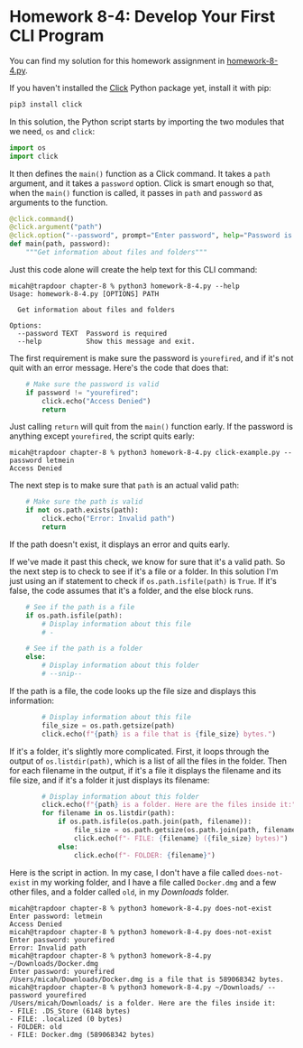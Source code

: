 # Homework 8-4: Develop Your First CLI Program

You can find my solution for this homework assignment in [homework-8-4.py](./homework-8-4py).

If you haven't installed the [Click](https://click.palletsprojects.com/) Python package yet, install it with pip:

```sh
pip3 install click
```

In this solution, the Python script starts by importing the two modules that we need, `os` and `click`:

```python
import os
import click
```

It then defines the `main()` function as a Click command. It takes a `path` argument, and it takes a `password` option. Click is smart enough so that, when the `main()` function is called, it passes in `path` and `password` as arguments to the function.

```python
@click.command()
@click.argument("path")
@click.option("--password", prompt="Enter password", help="Password is required")
def main(path, password):
    """Get information about files and folders"""
```

Just this code alone will create the help text for this CLI command:

```
micah@trapdoor chapter-8 % python3 homework-8-4.py --help         
Usage: homework-8-4.py [OPTIONS] PATH

  Get information about files and folders

Options:
  --password TEXT  Password is required
  --help           Show this message and exit.
```

The first requirement is make sure the password is `yourefired`, and if it's not quit with an error message. Here's the code that does that:

```python
    # Make sure the password is valid
    if password != "yourefired":
        click.echo("Access Denied")
        return
```

Just calling `return` will quit from the `main()` function early. If the password is anything except `yourefired`, the script quits early:

```
micah@trapdoor chapter-8 % python3 homework-8-4.py click-example.py --password letmein
Access Denied
```

The next step is to make sure that `path` is an actual valid path:

```python
    # Make sure the path is valid
    if not os.path.exists(path):
        click.echo("Error: Invalid path")
        return
```

If the path doesn't exist, it displays an error and quits early.

If we've made it past this check, we know for sure that it's a valid path. So the next step is to check to see if it's a file or a folder. In this solution I'm just using an if statement to check if `os.path.isfile(path)` is `True`. If it's false, the code assumes that it's a folder, and the else block runs.

```python
    # See if the path is a file
    if os.path.isfile(path):
        # Display information about this file
        # -

    # See if the path is a folder
    else:
        # Display information about this folder
        # --snip--
```

If the path is a file, the code looks up the file size and displays this information:

```python
        # Display information about this file
        file_size = os.path.getsize(path)
        click.echo(f"{path} is a file that is {file_size} bytes.")
```

If it's a folder, it's slightly more complicated. First, it loops through the output of `os.listdir(path)`, which is a list of all the files in the folder. Then for each filename in the output, if it's a file it displays the filename and its file size, and if it's a folder it just displays its filename:

```python
        # Display information about this folder
        click.echo(f"{path} is a folder. Here are the files inside it:")
        for filename in os.listdir(path):
            if os.path.isfile(os.path.join(path, filename)):
                file_size = os.path.getsize(os.path.join(path, filename))
                click.echo(f"- FILE: {filename} ({file_size} bytes)")
            else:
                click.echo(f"- FOLDER: {filename}")
```

Here is the script in action. In my case, I don't have a file called `does-not-exist` in my working folder, and I have a file called `Docker.dmg` and a few other files, and a folder called `old`, in my _Downloads_ folder.

```
micah@trapdoor chapter-8 % python3 homework-8-4.py does-not-exist
Enter password: letmein
Access Denied
micah@trapdoor chapter-8 % python3 homework-8-4.py does-not-exist
Enter password: yourefired
Error: Invalid path
micah@trapdoor chapter-8 % python3 homework-8-4.py ~/Downloads/Docker.dmg
Enter password: yourefired
/Users/micah/Downloads/Docker.dmg is a file that is 589068342 bytes.
micah@trapdoor chapter-8 % python3 homework-8-4.py ~/Downloads/ --password yourefired
/Users/micah/Downloads/ is a folder. Here are the files inside it:
- FILE: .DS_Store (6148 bytes)
- FILE: .localized (0 bytes)
- FOLDER: old
- FILE: Docker.dmg (589068342 bytes)
```